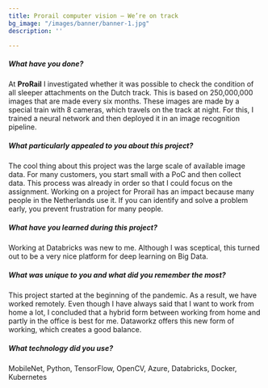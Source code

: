 ```yaml
---
title: Prorail computer vision – We’re on track
bg_image: "/images/banner/banner-1.jpg"
description: ''

---
```

##### What have you done?

At **ProRail** I investigated whether it was possible to check the condition of all sleeper attachments on the Dutch track. This is based on 250,000,000 images that are made every six months. These images are made by a special train with 8 cameras, which travels on the track at night. For this, I trained a neural network and then deployed it in an image recognition pipeline.

##### What particularly appealed to you about this project?

The cool thing about this project was the large scale of available image data. For many customers, you start small with a PoC and then collect data. This process was already in order so that I could focus on the assignment. Working on a project for Prorail has an impact because many people in the Netherlands use it. If you can identify and solve a problem early, you prevent frustration for many people.

##### What have you learned during this project?

Working at Databricks was new to me. Although I was sceptical, this turned out to be a very nice platform for deep learning on Big Data.

##### What was unique to you and what did you remember the most?

This project started at the beginning of the pandemic. As a result, we have worked remotely. Even though I have always said that I want to work from home a lot, I concluded that a hybrid form between working from home and partly in the office is best for me. Dataworkz offers this new form of working, which creates a good balance.

##### What technology did you use?

MobileNet, Python, TensorFlow, OpenCV, Azure, Databricks, Docker, Kubernetes